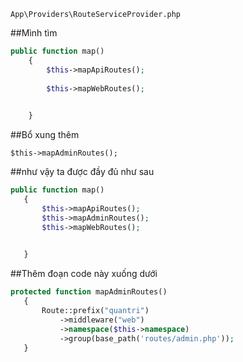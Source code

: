 `App\Providers\RouteServiceProvider.php`

##Mình tìm 

```PHP
public function map()
    {
        $this->mapApiRoutes();
        
        $this->mapWebRoutes();

    
    }
```

 ##Bổ xung thêm

 ```$this->mapAdminRoutes();```

 ##như vậy ta được đầy đủ như sau
 ```PHP
 public function map()
    {
        $this->mapApiRoutes();
        $this->mapAdminRoutes();
        $this->mapWebRoutes();

    
    }
```
##Thêm đoạn code này xuống dưới
 ```PHP
 protected function mapAdminRoutes()
    {
        Route::prefix("quantri")
            ->middleware("web")
            ->namespace($this->namespace)
            ->group(base_path('routes/admin.php'));
    }
```

